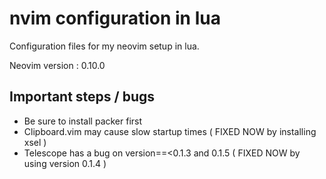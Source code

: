 # nvim configuration in lua
Configuration files for my neovim setup in lua.

Neovim version : 0.10.0

## Important steps / bugs
- Be sure to install packer first
- Clipboard.vim may cause slow startup times ( FIXED NOW by installing xsel )
- Telescope has a bug on version==<0.1.3 and 0.1.5 ( FIXED NOW by using version 0.1.4 ) 

